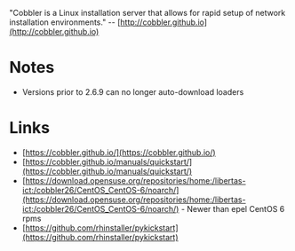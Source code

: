 "Cobbler is a Linux installation server that allows for rapid setup of network installation environments." -- [http://cobbler.github.io](http://cobbler.github.io)

# Notes
- Versions prior to 2.6.9 can no longer auto-download loaders

# Links
- [https://cobbler.github.io/](https://cobbler.github.io/)
- [https://cobbler.github.io/manuals/quickstart/](https://cobbler.github.io/manuals/quickstart/)
- [https://download.opensuse.org/repositories/home:/libertas-ict:/cobbler26/CentOS_CentOS-6/noarch/](https://download.opensuse.org/repositories/home:/libertas-ict:/cobbler26/CentOS_CentOS-6/noarch/) - Newer than epel CentOS 6 rpms
- [https://github.com/rhinstaller/pykickstart](https://github.com/rhinstaller/pykickstart)
